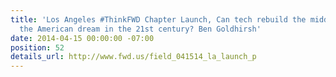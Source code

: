 ```yaml
---
title: 'Los Angeles #ThinkFWD Chapter Launch, Can tech rebuild the middle class and
  the American dream in the 21st century? Ben Goldhirsh'
date: 2014-04-15 00:00:00 -07:00
position: 52
details_url: http://www.fwd.us/field_041514_la_launch_p
---
```


